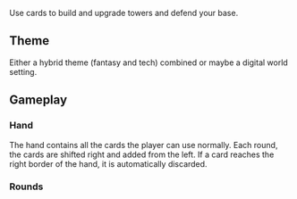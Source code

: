 
Use cards to build and upgrade towers and defend your base.
## Theme

Either a hybrid theme (fantasy and tech) combined or maybe a digital world setting.

## Gameplay

### Hand

The hand contains all the cards the player can use normally. Each round, the cards are shifted right and added from the left. If a card reaches the right border of the hand, it is automatically discarded.

### Rounds

